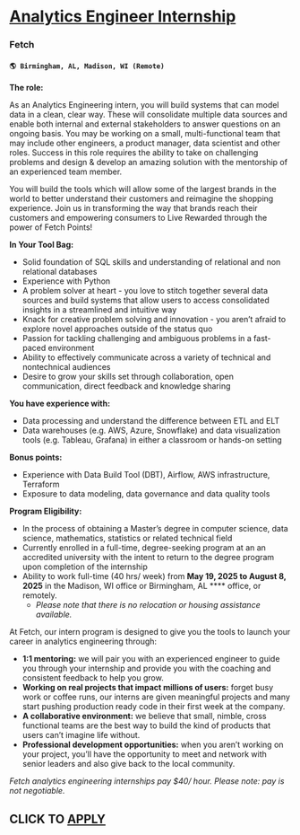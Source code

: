 # [Analytics Engineer Internship](https://www.remotewlb.com/apply/analytics-engineer-internship)  
### Fetch  
#### `🌎 Birmingham, AL, Madison, WI (Remote) `  

**The role:**

As an Analytics Engineering intern, you will build systems that can model data in a clean, clear way. These will consolidate multiple data sources and enable both internal and external stakeholders to answer questions on an ongoing basis. You may be working on a small, multi-functional team that may include other engineers, a product manager, data scientist and other roles. Success in this role requires the ability to take on challenging problems and design & develop an amazing solution with the mentorship of an experienced team member.

You will build the tools which will allow some of the largest brands in the world to better understand their customers and reimagine the shopping experience. Join us in transforming the way that brands reach their customers and empowering consumers to Live Rewarded through the power of Fetch Points!

**In Your Tool Bag:**

  * Solid foundation of SQL skills and understanding of relational and non relational databases
  * Experience with Python
  * A problem solver at heart - you love to stitch together several data sources and build systems that allow users to access consolidated insights in a streamlined and intuitive way
  * Knack for creative problem solving and innovation - you aren’t afraid to explore novel approaches outside of the status quo
  * Passion for tackling challenging and ambiguous problems in a fast-paced environment
  * Ability to effectively communicate across a variety of technical and nontechnical audiences 
  * Desire to grow your skills set through collaboration, open communication, direct feedback and knowledge sharing

**You have experience with:**

  * Data processing and understand the difference between ETL and ELT
  * Data warehouses (e.g. AWS, Azure, Snowflake) and data visualization tools (e.g. Tableau, Grafana) in either a classroom or hands-on setting

**Bonus points:**

  * Experience with Data Build Tool (DBT), Airflow, AWS infrastructure, Terraform
  * Exposure to data modeling, data governance and data quality tools 

**Program Eligibility:**

  * In the process of obtaining a Master’s degree in computer science, data science, mathematics, statistics or related technical field
  * Currently enrolled in a full-time, degree-seeking program at an an accredited university with the intent to return to the degree program upon completion of the internship
  * Ability to work full-time (40 hrs/ week) from **May 19, 2025 to August 8, 2025** in the Madison, WI office or Birmingham, AL **** office, or remotely. 
    * _Please note that there is no relocation or housing assistance available._

At Fetch, our intern program is designed to give you the tools to launch your career in analytics engineering through:

  * **1:1 mentoring:** we will pair you with an experienced engineer to guide you through your internship and provide you with the coaching and consistent feedback to help you grow.
  * **Working on real projects that impact millions of users:** forget busy work or coffee runs, our interns are given meaningful projects and many start pushing production ready code in their first week at the company. 
  * **A collaborative environment:** we believe that small, nimble, cross functional teams are the best way to build the kind of products that users can’t imagine life without. 
  * **Professional development opportunities:** when you aren’t working on your project, you’ll have the opportunity to meet and network with senior leaders and also give back to the local community. 

_Fetch analytics engineering internships pay $40/ hour. Please note: pay is not negotiable._

  
## CLICK TO [APPLY](https://www.remotewlb.com/apply/analytics-engineer-internship)

